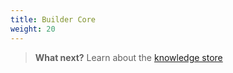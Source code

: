 ```yaml
---
title: Builder Core
weight: 20
---
```


>**What next?**  Learn about the [knowledge store]({{site.baseurl}}/understand-service/knowledge-store)
